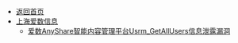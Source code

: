 - [返回首页](/)
- [上海爱数信息](上海爱数信息/)
  - [爱数AnyShare智能内容管理平台Usrm_GetAllUsers信息泄露漏洞](上海爱数信息/爱数AnyShare智能内容管理平台Usrm_GetAllUsers信息泄露漏洞.md)
